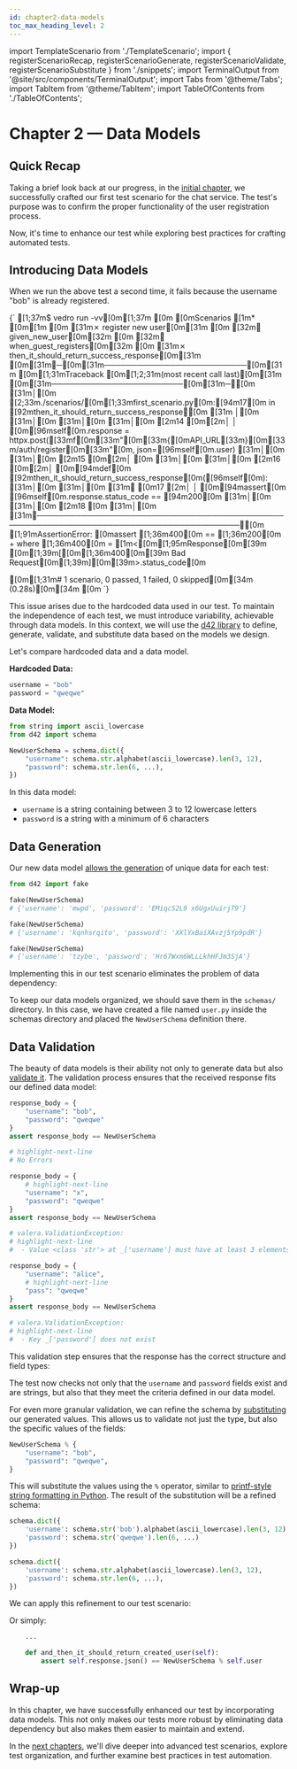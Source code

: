 ```yaml
---
id: chapter2-data-models
toc_max_heading_level: 2
---
```


import TemplateScenario from './TemplateScenario';
import { registerScenarioRecap, registerScenarioGenerate,
         registerScenarioValidate, registerScenarioSubstitute } from './snippets';
import TerminalOutput from '@site/src/components/TerminalOutput';
import Tabs from '@theme/Tabs';
import TabItem from '@theme/TabItem';
import TableOfContents from './TableOfContents';

# Chapter 2 — Data Models

<TableOfContents current="chapter2" />

## Quick Recap

Taking a brief look back at our progress, in the [initial chapter](./chapter1-first-steps.md), we successfully crafted our first test scenario for the chat service. The test's purpose was to confirm the proper functionality of the user registration process.

<TemplateScenario block={registerScenarioRecap} />

Now, it's time to enhance our test while exploring best practices for crafting automated tests.

## Introducing Data Models

When we run the above test a second time, it fails because the username "bob" is already registered.

<TerminalOutput>
{`
[1;37m$ vedro run -vv[0m[1;37m
[0m
[0mScenarios
[1m* [0m[1m
[0m [31m✗ register new user[0m[31m
[0m   [32m✔ given_new_user[0m[32m
[0m   [32m✔ when_guest_registers[0m[32m
[0m   [31m✗ then_it_should_return_success_response[0m[31m
[0m[31m╭─[0m[31m──────────────────────────[0m[31m [0m[1;31mTraceback [0m[1;2;31m(most recent call last)[0m[31m [0m[31m────────────────────────[0m[31m─╮[0m
[31m│[0m [2;33m./scenarios/[0m[1;33mfirst_scenario.py[0m:[94m17[0m in [92mthen_it_should_return_success_response[0m [31m           │[0m
[31m│[0m                                                                                       [31m│[0m
[31m│[0m   [2m14 [0m[2m│   │   [0m[96mself[0m.response = httpx.post([33mf[0m[33m"[0m[33m{[0mAPI_URL[33m}[0m[33m/auth/register[0m[33m"[0m, json=[96mself[0m.user)   [31m│[0m
[31m│[0m   [2m15 [0m[2m│   [0m                                                                             [31m│[0m
[31m│[0m   [2m16 [0m[2m│   [0m[94mdef[0m [92mthen_it_should_return_success_response[0m([96mself[0m):                            [31m│[0m
[31m│[0m [31m❱ [0m17 [2m│   │   [0m[94massert[0m [96mself[0m.response.status_code == [94m200[0m                                  [31m│[0m
[31m│[0m   [2m18 [0m                                                                                 [31m│[0m
[31m╰───────────────────────────────────────────────────────────────────────────────────────╯[0m
[1;91mAssertionError: [0massert [1;36m400[0m == [1;36m200[0m
 +  where [1;36m400[0m = [1m<[0m[1;95mResponse[0m[39m [0m[1;39m[[0m[1;36m400[0m[39m Bad Request[0m[1;39m][0m[39m>.status_code[0m
 
 
[0m[1;31m# 1 scenario, 0 passed, 1 failed, 0 skipped[0m[34m (0.28s)[0m[34m
[0m
`}
</TerminalOutput>

This issue arises due to the hardcoded data used in our test. To maintain the independence of each test, we must introduce variability, achievable through data models. In this context, we will use the [d42 library](https://d42.vedro.io/docs/quick-start) to define, generate, validate, and substitute data based on the models we design.

Let's compare hardcoded data and a data model.

**Hardcoded Data:**

```python
username = "bob"
password = "qweqwe"
```

**Data Model:**

```python
from string import ascii_lowercase
from d42 import schema

NewUserSchema = schema.dict({
    "username": schema.str.alphabet(ascii_lowercase).len(3, 12),
    "password": schema.str.len(6, ...),
})
```

In this data model:
- `username` is a string containing between 3 to 12 lowercase letters
- `password` is a string with a minimum of 6 characters

## Data Generation

Our new data model [allows the generation](https://d42.vedro.io/docs/features/generation) of unique data for each test:

```python
from d42 import fake

fake(NewUserSchema)
# {'username': 'mwpd', 'password': 'EMiqcS2L9 x6UgxUuirjT9'}

fake(NewUserSchema)
# {'username': 'kqnhsrqito', 'password': 'XXlYxBaiXAvzj5Yp9pdR'}

fake(NewUserSchema)
# {'username': 'tzybe', 'password': 'Hr67Wxm6WLLLkhHFJm3SjA'}
```

Implementing this in our test scenario eliminates the problem of data dependency:

<TemplateScenario block={registerScenarioGenerate} />

To keep our data models organized, we should save them in the `schemas/` directory. In this case, we have created a file named `user.py` inside the schemas directory and placed the `NewUserSchema` definition there.

## Data Validation

The beauty of data models is their ability not only to generate data but also [validate it](https://d42.vedro.io/docs/features/validation). The validation process ensures that the received response fits our defined data model:

<Tabs>
  <TabItem value="correct-fields" label="🍏 OK" default>

```python
response_body = {
    "username": "bob",
    "password": "qweqwe"
}
assert response_body == NewUserSchema

# highlight-next-line
# No Errors
```

  </TabItem>
  <TabItem value="incorrect-username" label="🍎 Incorrect Username">

```python
response_body = {
    # highlight-next-line
    "username": "x",
    "password": "qweqwe"
}
assert response_body == NewUserSchema

# valera.ValidationException:
# highlight-next-line
#  - Value <class 'str'> at _['username'] must have at least 3 elements, but it has 1 element
```

  </TabItem>
  <TabItem value="incorrect-password" label="🍎 Incorrect Password">

```python
response_body = {
    "username": "alice",
    # highlight-next-line
    "pass": "qweqwe"
}
assert response_body == NewUserSchema

# valera.ValidationException:
# highlight-next-line
#  - Key _['password'] does not exist
```

  </TabItem>
</Tabs>

This validation step ensures that the response has the correct structure and field types:

<TemplateScenario block={registerScenarioValidate} />

The test now checks not only that the `username` and `password` fields exist and are strings, but also that they meet the criteria defined in our data model.

For even more granular validation, we can refine the schema by [substituting](https://d42.vedro.io/docs/features/substitution) our generated values. This allows us to validate not just the type, but also the specific values of the fields:

```python
NewUserSchema % {
    "username": "bob",
    "password": "qweqwe",
}
```

This will substitute the values using the `%` operator, similar to [printf-style string formatting in Python](https://docs.python.org/3/library/stdtypes.html#printf-style-string-formatting). The result of the substitution will be a refined schema:

<Tabs>
  <TabItem value="substituted" label="Substituted" default>

```python
schema.dict({
    'username': schema.str('bob').alphabet(ascii_lowercase).len(3, 12),
    'password': schema.str('qweqwe').len(6, ...)
})
```

  </TabItem>
  <TabItem value="original" label="Original">

```python
schema.dict({
    'username': schema.str.alphabet(ascii_lowercase).len(3, 12),
    'password': schema.str.len(6, ...),
})
```

  </TabItem>
</Tabs>

We can apply this refinement to our test scenario:

<TemplateScenario block={registerScenarioSubstitute} />

Or simply:

```python
    ...

    def and_then_it_should_return_created_user(self):
        assert self.response.json() == NewUserSchema % self.user
```

## Wrap-up

In this chapter, we have successfully enhanced our test by incorporating data models. This not only makes our tests more robust by eliminating data dependency but also makes them easier to maintain and extend.

In the [next chapters](./chapter3-contexts.md), we'll dive deeper into advanced test scenarios, explore test organization, and further examine best practices in test automation.
